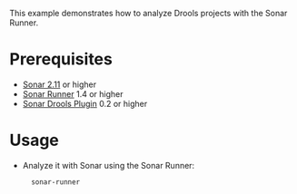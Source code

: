 This example demonstrates how to analyze Drools projects with the Sonar Runner.

Prerequisites
=============
* [Sonar 2.11](http://www.sonarsource.org/downloads/) or higher
* [Sonar Runner](http://docs.codehaus.org/display/SONAR/Installing+and+Configuring+Sonar+Runner) 1.4 or higher
* [Sonar Drools Plugin](http://docs.codehaus.org/display/SONAR/Drools+Plugin) 0.2 or higher

Usage
=====
* Analyze it with Sonar using the Sonar Runner:

        sonar-runner
